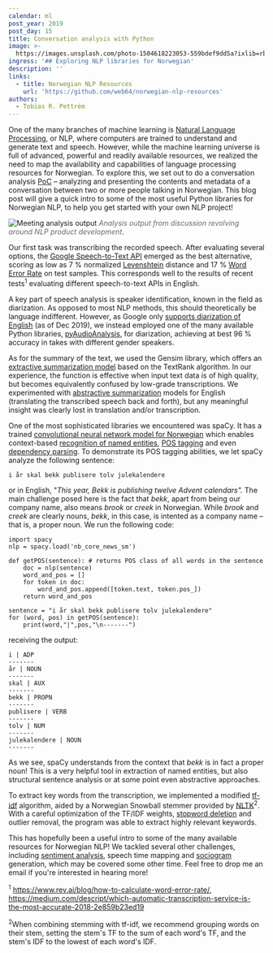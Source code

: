 ```yaml
---
calendar: ml
post_year: 2019
post_day: 15
title: Conversation analysis with Python
image: >-
  https://images.unsplash.com/photo-1504618223053-559bdef9dd5a?ixlib=rb-1.2.1&ixid=eyJhcHBfaWQiOjEyMDd9&auto=format&fit=crop&w=1350&q=80
ingress: '## Exploring NLP libraries for Norwegian'
description: ''
links:
  - title: Norwegian NLP Resources
    url: 'https://github.com/web64/norwegian-nlp-resources'
authors:
  - Tobias R. Pettrém
---
```

One of the many branches of machine learning is [Natural Language Processing](https://towardsdatascience.com/introduction-to-natural-language-processing-nlp-323cc007df3d), or NLP, where computers are trained to understand and generate text and speech. However, while the machine learning universe is full of advanced, powerful and readily available resources, we realized the need to map the availability and capabilities of language processing resources for Norwegian. To explore this, we set out to do a conversation analysis [PoC](https://en.wikipedia.org/wiki/Proof_of_concept) – analyzing and presenting the contents and metadata of a conversation between two or more people talking in Norwegian. This blog post will give a quick intro to some of the most useful Python libraries for Norwegian NLP, to help you get started with your own NLP project!

![Meeting analysis output](/assets/echo_output_border.png "Meeting analysis output") 
<span style="color:dimgray" font-size:10><i>Analysis output from discussion revolving around NLP product development</i></span>.

Our first task was transcribing the recorded speech. After evaluating several options, the [Google Speech-to-Text API](https://cloud.google.com/speech-to-text/) emerged as the best alternative, scoring as low as 7 % normalized [Levenshtein](https://itnext.io/string-similarity-the-basic-know-your-algorithms-guide-3de3d7346227) distance and 17 % [Word Error Rate](https://medium.com/descript/challenges-in-measuring-automatic-transcription-accuracy-f322bf5994f) on test samples. This corresponds well to the results of recent tests<sup>1</sup> evaluating different speech-to-text APIs in English.

A key part of speech analysis is speaker identification, known in the field as diarization. As opposed to most NLP methods, this should theoretically be language indifferent. However, as Google only [supports diarization of English](https://cloud.google.com/speech-to-text/docs/supported-features-languages#diarization) (as of Dec 2019), we instead employed one of the many available Python libraries, [pyAudioAnalysis](https://github.com/tyiannak/pyAudioAnalysis), for diarization, achieving at best 96 % accuracy in takes with different gender speakers.

As for the summary of the text, we used the Gensim library, which offers an [extractive summarization model](https://www.geeksforgeeks.org/python-extractive-text-summarization-using-gensim/) based on the TextRank algorithm. In our experience, the function is effective when input text data is of high quality, but becomes equivalently confused by low-grade transcriptions. We experimented with [abstractive summarization](https://towardsdatascience.com/abstractive-summarization-of-dialogues-f530c7d290be) models for English (translating the transcribed speech back and forth), but any meaningful insight was clearly lost in translation and/or transcription.

One of the most sophisticated libraries we encountered was spaCy. It has a trained [convolutional neural network model for Norwegian](https://spacy.io/models/nb) which enables context-based [recognition of named entities](https://towardsdatascience.com/custom-named-entity-recognition-using-spacy-7140ebbb3718), [POS tagging](https://stackabuse.com/python-for-nlp-parts-of-speech-tagging-and-named-entity-recognition/) and even [dependency parsing](http://nlpprogress.com/english/dependency_parsing.html). To demonstrate its POS tagging abilities, we let spaCy analyze the following sentence:

```
i år skal bekk publisere tolv julekalendere
```

or in English, "_This year, Bekk is publishing twelve Advent calendars"._ The main challenge posed here is the fact that _bekk_, apart from being our company name, also means _brook_ or _creek_ in Norwegian. While <i>brook</i> and <i>creek</i> are clearly nouns, _bekk_, in this case, is intented as a company name – that is, a proper noun. We run the following code:

```
import spacy
nlp = spacy.load('nb_core_news_sm')

def getPOS(sentence): # returns POS class of all words in the sentence
    doc = nlp(sentence)
    word_and_pos = []
    for token in doc:
        word_and_pos.append([token.text, token.pos_])
    return word_and_pos

sentence = "i år skal bekk publisere tolv julekalendere"
for (word, pos) in getPOS(sentence):
    print(word,"|",pos,"\n-------")
```

receiving the output:

```
i | ADP 
-------
år | NOUN 
-------
skal | AUX 
-------
bekk | PROPN 
-------
publisere | VERB 
-------
tolv | NUM 
-------
julekalendere | NOUN 
-------
```

As we see, spaCy understands from the context that _bekk_ is in fact a proper noun! This is a very helpful tool in extraction of named entities, but also structural sentence analysis or at some point even abstractive approaches.

To extract key words from the transcription, we implemented a modified [tf-idf](https://en.wikipedia.org/wiki/Tf%E2%80%93idf) algorithm, aided by a Norwegian Snowball stemmer provided by [NLTK](https://www.nltk.org/_modules/nltk/stem/snowball.html#NorwegianStemmer)<sup>2</sup>. With a careful optimization of the TF/IDF weights, [stopword deletion](https://en.wikipedia.org/wiki/Stop_words) and outlier removal, the program was able to extract highly relevant keywords.

This has hopefully been a useful intro to some of the many available resources for Norwegian NLP! We tackled several other challenges, including [sentiment analysis](https://en.wikipedia.org/wiki/Sentiment_analysis), speech time mapping and [sociogram](https://en.wikipedia.org/wiki/Sociogram) generation, which may be covered some other time. Feel free to drop me an email if you're interested in hearing more!

<sup>1</sup> https://www.rev.ai/blog/how-to-calculate-word-error-rate/, https://medium.com/descript/which-automatic-transcription-service-is-the-most-accurate-2018-2e859b23ed19

<sup>2</sup>When combining stemming with tf-idf, we recommend grouping words on their stem, setting the stem's TF to the sum of each word's TF, and the stem's IDF to the lowest of each word's IDF.
